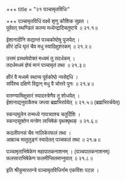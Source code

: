 +++
title = "२१ पञ्चामृतविधिः"

+++
पञ्चामृतविधिं वक्ष्ये श‍ृणु कौशिक सुव्रत ।  
पूर्ववत् स्थण्डिलं कल्प्य मध्येन्द्रादिचतुष्टये ॥ २१.१॥  

ईशानादीनि सद्यान्तं पञ्चकोष्ठेषु पूजयेत् ।  
क्षीरं दधि घृतं चैव मधु स्यादिक्षुशरकम् ॥ २१.२॥  

उत्तमं प्रस्थमेवोक्तं मध्यमं तु तदर्धकम् ।  
तदर्धमधमं ज्ञेयं मानं पञ्चामृतं तथा ॥ २१.३॥  

क्षीरं वै मध्यमे स्थाप्य पूर्वकोष्ठे न्यसेद्दधि ।  
सर्पिश्च दक्षिणे विद्वान् मधु वै चोत्तरे पुनः ॥ २१.४॥  

वारुण्यामिक्षुसारं स्यादस्त्रेणैव तु शोधयेत् ।  
ईशानाद्यनुवाकैश्च जप्त्वा ब्रह्मभिरर्पयेत् ॥ २१.५॥ (ब्रह्मभिरर्चयेत्)  

स्कन्दमूलेन तन्मध्ये गायत्र्याश्च चतुर्दिशि ।  
स्कन्दसूक्तेन मन्त्रेण त्वभिषेकं पृथक्पृथक् ॥ २१.६॥  

कदलीपनसं चैव नालिकेरफलं तथा ।  
आम्रञ्च मातुलुङ्गं स्यादेतत् पञ्चफलं तथा ॥ २१.७॥  

पञ्चामृताभिषेकेण महापातकनाशनम् । (पञ्चपातकनाशनम्)  
फलसाराभिषेकेण फलमीप्सितमाप्नुयात् ॥ २१.८॥  

इति श्रीकुमारतन्त्रे पञ्चामृतविधिर्नाम एकविंशः पटल ।  